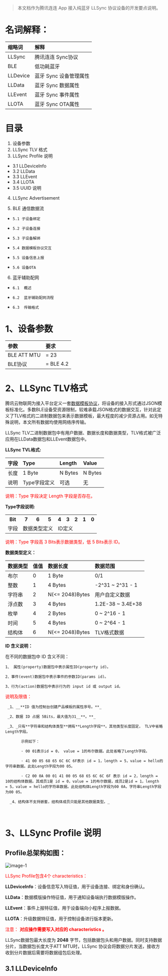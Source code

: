 > 本文档作为腾讯连连 App 接入纯蓝牙 LLSync 协议设备的开发要点说明。

# 名词解释：

| 缩略词 | 解释 |
|:----|:----|
| LLSync | 腾讯连连 Sync协议 |
| BLE | 低功耗蓝牙 |
| LLDevice | 蓝牙 Sync 设备管理属性 |
| LLData | 蓝牙 Sync 数据属性 |
| LLEvent | 蓝牙 Sync 事件属性 |
| LLOTA | 蓝牙 Sync OTA属性 |


# 目录

1. 设备参数
2. LLSync TLV 格式
3. LLSync Profile 说明    
- 3.1 LLDeviceInfo 
- 3.2 LLData
- 3.3 LLEvent
- 3.4 LLOTA
- 3.5 UUID 说明    

4.  LLSync Advertisement

5.  BLE 通信数据流 

-     5.1 子设备绑定 
-     5.2 子设备连接 
-     5.3 子设备解绑  
-     5.4 数据模板协议交互 
-     5.5 设备信息上报    
-     5.6 设备OTA       


6. 蓝牙辅助配网

-     6.1  概述
-     6.2  蓝牙辅助配网流程
-     6.3  传输格式

# 1、设备参数

| 参数 | 要求 |
|:----|:----|
| BLE ATT MTU | = 23 |
| BLE协议 | = BLE 4.2 |


# 2、LLSync TLV格式

   腾讯云物联网为接入平台定义一套[数据模板协议](https://cloud.tencent.com/document/product/1081/34916)，将设备的接入形式通过JSON模板标准化。多数BLE设备受资源限制，较难承载JSON格式的数据交互，针对此定义了TLV格式的二进制数据包来表示数据模板，最大程度的减少资源占用。如无特殊说明，本文所有数据均使用网络序传输。

   LLSync TLV二进制数据包中有用户数据、数据长度和数据类型，TLV格式被广泛应用在LLData数据包和LLEvent数据包中。

   **LLSync TVL格式:**

| 字段 | Type | Length | Value |
|:----|:----|:----|:----|
| 长度 | 1 Byte | N Bytes | N Bytes |
| 说明 | Type字段定义 | 可选 | 无 |


<font color = red>说明：Type 字段决定 Length 字段是否存在。</font>

 **Type字段说明:**

<table>
  <tr>
    <th class="align-left">Bit</th>
    <th class="align-left">7</th>
    <th class="align-left">6</th>
    <th class="align-left">5</th>
    <th class="align-left">4</th>
    <th class="align-left">3</th>
    <th class="align-left">2</th>
    <th class="align-left">1</th>
    <th class="align-left">0</th>
  </tr>
  <tr>
    <td>字段</td>
    <td colspan="3">数据类型定义</td>
    <td colspan="5">ID定义</td>
  </tr>
</table>


<font color = red>说明：Type 字段高 3 Bits表示数据类型，低 5 Bits表示 ID。</font>

 **数据类型定义：**

| 数据类型 | 值值 | 数据长度 | 数据范围 |
|:----|:----|:----|:----|
| 布尔 | 0 | 1 Byte | 0/1 |
| 整数 | 1 | 4 Bytes | -2^31 ~ 2^31 - 1 |
| 字符串 | 2 | N(<= 2048)Bytes | 用户自定义数据 |
| 浮点数 | 3 | 4 Bytes | 1.2E-38 ~ 3.4E+38 |
| 枚举 | 4 | 2 Bytes | 0 ~ 2^16 - 1 |
| 时间 | 5 | 4 Bytes | 0 ~ 2^64 - 1 |
| 结构体 | 6 | N(<= 2048)Bytes | TLV格式数据 |


**ID 含义说明：**

   在不同的数据包中 ID 含义不同：

    1、 属性(property)数据包中表示属性ID(property id)。      

    2、事件(event)数据包中表示事件的参数ID(params id)。

    3、行为(action)数据包中表示行为的 input id 或 output id。

<font color = red> 说明及限值：</font>

     _1、__**ID 值为控制台创建产品模板的属性序号。**_ 

     _2、数据 ID 占据 5Bits，最大值为31__**。**_

     _3、_只有**字符串和结构体类型**拥有**Length字段**。其他类型长度固定， TLV中省略Length字段。

           示例如下：

           · 00 01表示id = 0， value = 1的布尔数据。此处省略了Length字段。

           · 41 00 05 68 65 6C 6C 6F表示 id = 1，length = 5，value = hello的字符串数据。此处Length字段为00 05。

           · C2 00 0A 00 01 41 00 05 68 65 6C 6C 6F 表示 id = 2，length = 10的结构体数据。其成员1是 id = 0，value = 1的布尔数据，成员2是id = 1，length = 5，value = hello的字符串数据。此处结构体Length字段为00 0A，字符串Length字段为00 05。 

      _4、结构体不支持嵌套，结构体成员只能是其他数据类型。_  

​

#  3、LLSync Profile 说明

##        Profile总架构如图：

![image-1](https://ask.qcloudimg.com/developer-images/article/7364147/i8t23gnk8e.png)

<font color = red> LLSync Profile包含4个 characteristics：</font>

**LLDeviceInfo**：设备信息写入特征值，用于设备连接、绑定和身份确认。

**LLData**：数据模版操作特征值，用于通知设备端执行数据模版操作。

**LLEvent**：事件上报特征值，用于设备端向小程序上报数据。

**LLOTA**：升级数据特征值，用于控制设备进行版本更新。

<font color = red> 注意： **对应操作需要写入对应的 characteristics 。**</font>

LLSync数据包最大长度为 **2048** 字节，包括数据包头和用户数据。同时支持数据分片，当数据包长度大于ATT MTU时，LLSync 协议会将数据分片发送，接收方收到分片数据后需要将数据组包后处理。

## 3.1 LLDeviceInfo